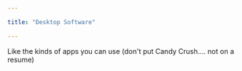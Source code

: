 ```yaml
---

title: "Desktop Software"

--- 
```


Like the kinds of apps you can use (don't put Candy Crush.... not on a resume)
